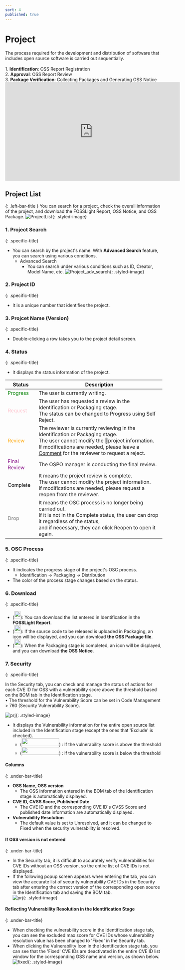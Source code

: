```yaml
---
sort: 4
published: true
---
```

# Project
<div class="note">
The process required for the development and distribution of software that includes open source software is carried out sequentially.<br><br>
    1. <strong>Identification</strong>: OSS Report Registration <br>
    2. <strong>Approval</strong>: OSS Report Review <br>
    3. <strong>Package Verification</strong>: Collecting Packages and Generating OSS Notice

</div>

<iframe width="560" height="315" src="https://www.youtube.com/embed/IUrQyj3s-Ps" title="FOSSLight Hub - 프로젝트 생성" frameborder="0" allow="accelerometer; autoplay; clipboard-write; encrypted-media; gyroscope; picture-in-picture" allowfullscreen></iframe>

## Project List
{: .left-bar-title }
You can search for a project, check the overall information of the project, and download the FOSSLight Report, OSS Notice, and OSS Package.
![ProjectList](images/4_project_list_main.png){: .styled-image}  

### 1. Project Search
{: .specific-title}  
- You can search by the project's name. With **Advanced Search** feature, you can search using various conditions.
    - Advanced Search
        - You can search under various conditions such as ID, Creator, Model Name, etc.
     ![Project_adv_search](images/4_project_search_adv.png){: .styled-image}


### 2. Project ID
{: .specific-title}  
- It is a unique number that identifies the project.

### 3. Projcet Name (Version)
{: .specific-title}  
- Double-clicking a row takes you to the project detail screen.

### 4. Status
{: .specific-title}  
- It displays the status information of the project.

|Status|   Description   |
|----|----|
|<span style="color:green"> Progress </span>| The user is currently writing.|
|<span style="color:pink"> Request </span>| The user has requested a review in the Identification or Packaging stage. <br>The status can be changed to Progress using Self Reject.|
|<span style="color:orange"> Review </span>| The reviewer is currently reviewing in the Identification or Packaging stage. <br>The user cannot modify the project information. <br>If modifications are needed, please leave a [Comment](#comment) for the reviewer to request a reject.|
|<span style="color:purple"> Final Review </span>| The OSPO manager is conducting the final review.|
|<span style="color:black"> Complete </span>| It means the project review is complete. <br>The user cannot modify the project information.<br> If modifications are needed, please request a reopen from the reviewer.|
|<span style="color:grey"> Drop </span>| It means the OSC process is no longer being carried out. <br> If it is not in the Complete status, the user can drop it regardless of the status, <br>and if necessary, they can click Reopen to open it again.|


### 5. OSC Process
{: .specific-title}  
- It indicates the progress stage of the project's OSC process.
    - Identification -> Packaging -> Distribution
- The color of the process stage changes based on the status.


### 6. Download
{: .specific-title}  
- (<img src="images/4_project_download_report_icon.PNG" width="20" height="25" />): You can download the list entered in Identification in the **FOSSLight Report**.
- (<img src="images/4_project_download_file_icon.PNG" width="20" height="25" />): If the source code to be released is uploaded in Packaging, an icon will be displayed, and you can download **the OSS Package file**.
- (<img src="images/4_project_download_notice_icon.PNG" width="20" height="25" />): When the Packaging stage is completed, an icon will be displayed, and you can download **the OSS Notice**.


### 7. Security
{: .specific-title}  
<div class="note">
In the Security tab, you can check and manage the status of actions for each CVE ID for OSS with a vulnerability score above the threshold based on the BOM tab in the Identification stage.<br>
    • The threshold for the Vulnerability Score can be set in Code Management > 760 (Security Vulnerability Score).
</div>

![prj](images/4_project_sec_list.PNG){: .styled-image}
- It displays the Vulnerability information for the entire open source list included in the Identification stage (except the ones that 'Exclude' is checked).
    - (<img src="images/4_project_security_need_to_resolve.PNG" width="120" height="25" />) : If the vulnerability score is above the threshold
    - (<img src="images/4_project_security_na.PNG" width="120" height="25" />) : If the vulnerability score is below the threshold


#### Columns
{: .under-bar-title}
- **OSS Name, OSS version**
    - The OSS information entered in the BOM tab of the Identification stage is automatically displayed.
- **CVE ID, CVSS Score, Published Date**
    - The CVE ID and the corresponding CVE ID's CVSS Score and published date information are automatically displayed.
- **Vulnerability Resolution**
    - The default value is set to Unresolved, and it can be changed to Fixed when the security vulnerability is resolved.

#### If OSS version is not entered
{: .under-bar-title}
- In the Security tab, it is difficult to accurately verify vulnerabilities for CVE IDs without an OSS version, so the entire list of CVE IDs is not displayed.
- If the following popup screen appears when entering the tab, you can view the accurate list of security vulnerability CVE IDs in the Security tab after entering the correct version of the corresponding open source in the Identification tab and saving the BOM tab.    
![prj](images/4_project_sec_popup.PNG){: .styled-image}

#### Reflecting Vulnerability Resolution in the Identification Stage
{: .under-bar-title}
- When checking the vulnerability score in the Identification stage tab, you can see the excluded max score for CVE IDs whose vulnerability resolution value has been changed to 'Fixed' in the Security tab.
- When clicking the Vulnerability Icon in the Identification stage tab, you can see that the 'Fixed' CVE IDs are deactivated in the entire CVE ID list window for the corresponding OSS name and version, as shown below.
![fixed](images/4_project_security_fixed.png){: .styled-image}
<br>
